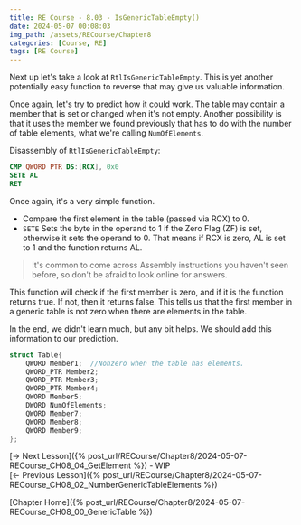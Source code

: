 ```yaml
---
title: RE Course - 8.03 - IsGenericTableEmpty()
date: 2024-05-07 00:08:03
img_path: /assets/RECourse/Chapter8
categories: [Course, RE]
tags: [RE Course]
---
```


Next up let's take a look at `RtlIsGenericTableEmpty`. This is yet another potentially easy function to reverse that may give us valuable information. 

Once again, let's try to predict how it could work. The table may contain a member that is set or changed when it's not empty. Another possibility is that it uses the member we found previously that has to do with the number of table elements, what we're calling `NumOfElements`.

Disassembly of `RtlIsGenericTableEmpty`:
```nasm
CMP QWORD PTR DS:[RCX], 0x0
SETE AL
RET 
```

Once again, it's a very simple function.
* Compare the first element in the table (passed via RCX) to 0.
* `SETE` Sets the byte in the operand to 1 if the Zero Flag (ZF) is set, otherwise it sets the operand to 0. That means if RCX is zero, AL is set to 1 and the function returns AL.

>It's common to come across Assembly instructions you haven't seen before, so don't be afraid to look online for answers.

This function will check if the first member is zero, and if it is the function returns true. If not, then it returns false. This tells us that the first member in a generic table is not zero when there are elements in the table. 

In the end, we didn't learn much, but any bit helps. We should add this information to our prediction.

```c
struct Table{
    QWORD Member1;  //Nonzero when the table has elements.
    QWORD_PTR Member2;
    QWORD_PTR Member3;
    QWORD_PTR Member4;
    QWORD Member5;
    DWORD NumOfElements;
    QWORD Member7;
    QWORD Member8;
    QWORD Member9;    
};
```

[-> Next Lesson]({% post_url/RECourse/Chapter8/2024-05-07-RECourse_CH08_04_GetElement %}) - WIP  
[<- Previous Lesson]({% post_url/RECourse/Chapter8/2024-05-07-RECourse_CH08_02_NumberGenericTableElements %})  

[Chapter Home]({% post_url/RECourse/Chapter8/2024-05-07-RECourse_CH08_00_GenericTable %})  